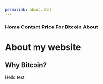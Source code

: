 ```yaml
---
permalink: about.html
---
```


### [Home](index.md)  [Contact](contact.html)   [Price For Bitcoin](gains.html)   [About](about.html) 

# About my website
## Why Bitcoin?
Hello test
